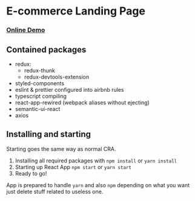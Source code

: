 # E-commerce Landing Page

### [Online Demo](#https://practical-yonath-bfa469.netlify.app)

## Contained packages

- redux:
    - redux-thunk
    - redux-devtools-extension
- styled-components
- eslint & prettier configured into airbnb rules
- typescript compiling
- react-app-rewired (webpack aliases without ejecting)
- semantic-ui-react
- axios

## Installing and starting

Starting goes the same way as normal CRA.
1. Installing all required packages with `npm install` or `yarn install`
2. Starting up React App `npm start` or `yarn start`
3. Ready to go!

App is prepared to handle `yarn` and also `npm` depending on what you want just delete stuff
related to useless one.